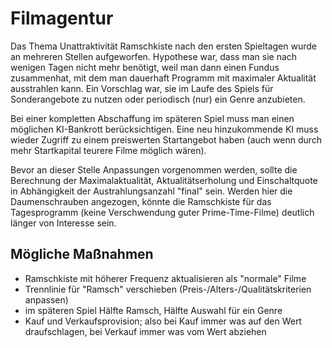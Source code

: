 # Filmagentur

Das Thema Unattraktivität Ramschkiste nach den ersten Spieltagen wurde an mehreren Stellen aufgeworfen.
Hypothese war, dass man sie nach wenigen Tagen nicht mehr benötigt, weil man dann einen Fundus zusammenhat, mit dem man dauerhaft Programm mit maximaler Aktualität ausstrahlen kann.
Ein Vorschlag war, sie im Laufe des Spiels für Sonderangebote zu nutzen oder periodisch (nur) ein Genre anzubieten.

Bei einer kompletten Abschaffung im späteren Spiel muss man einen möglichen KI-Bankrott berücksichtigen.
Eine neu hinzukommende KI muss wieder Zugriff zu einem preiswerten Startangebot haben (auch wenn durch mehr Startkapital teurere Filme möglich wären).

Bevor an dieser Stelle Anpassungen vorgenommen werden, sollte die Berechnung der Maximalaktualität, Aktualitätserholung und Einschaltquote in Abhängigkeit der Austrahlungsanzahl "final" sein.
Werden hier die Daumenschrauben angezogen, könnte die Ramschkiste für das Tagesprogramm (keine Verschwendung guter Prime-Time-Filme) deutlich länger von Interesse sein.


## Mögliche Maßnahmen

* Ramschkiste mit höherer Frequenz aktualisieren als "normale" Filme
* Trennlinie für "Ramsch" verschieben (Preis-/Alters-/Qualitätskriterien anpassen)
* im späteren Spiel Hälfte Ramsch, Hälfte Auswahl für ein Genre
* Kauf und Verkaufsprovision; also bei Kauf immer was auf den Wert draufschlagen, bei Verkauf immer was vom Wert abziehen